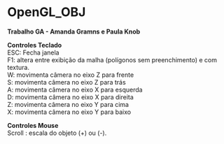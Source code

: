 # OpenGL_OBJ 
  
**Trabalho GA - Amanda Gramns e Paula Knob**


**Controles Teclado**  
ESC: Fecha janela  
F1: altera entre exibição da malha (polígonos sem preenchimento) e com textura.  
W: movimenta câmera no eixo Z para frente  
S: movimenta câmera no eixo Z para trás  
A: movimenta câmera no eixo X para esquerda  
D: movimenta câmera no eixo X para direita  
Z: movimenta câmera no eixo Y para cima  
X: movimenta câmera no eixo Y para baixo  

  
**Controles Mouse**  
Scroll : escala do objeto (+) ou (-).  
